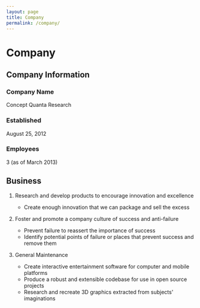 ```yaml
---
layout: page
title: Company
permalink: /company/
---
```


# Company

## Company Information

### Company Name

Concept Quanta Research

### Established

August 25, 2012

### Employees

3 (as of March 2013)

## Business

1. Research and develop products to encourage innovation and excellence

    * Create enough innovation that we can package and sell the excess

2. Foster and promote a company culture of success and anti-failure

    * Prevent failure to reassert the importance of success
    * Identify potential points of failure or places that prevent success and remove them

3. General Maintenance

    * Create interactive entertainment software for computer and mobile platforms
    * Produce a robust and extensible codebase for use in open source projects
    * Research and recreate 3D graphics extracted from subjects' imaginations